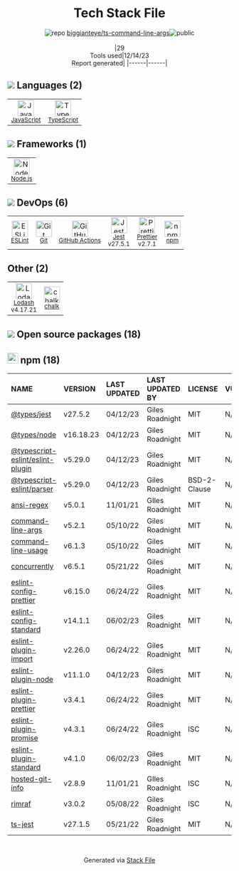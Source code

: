 <!--
&lt;--- Readme.md Snippet without images Start ---&gt;
## Tech Stack
biggianteye/ts-command-line-args is built on the following main stack:

- [Jest](http://facebook.github.io/jest/) – Javascript Testing Framework
- [Node.js](http://nodejs.org/) – Frameworks (Full Stack)
- [JavaScript](https://developer.mozilla.org/en-US/docs/Web/JavaScript) – Languages
- [TypeScript](http://www.typescriptlang.org) – Languages
- [Lodash](https://lodash.com) – Javascript Utilities & Libraries
- [ESLint](http://eslint.org/) – Code Review
- [Prettier](https://prettier.io/) – Code Review
- [GitHub Actions](https://github.com/features/actions) – Continuous Integration

Full tech stack [here](/techstack.md)

&lt;--- Readme.md Snippet without images End ---&gt;

&lt;--- Readme.md Snippet with images Start ---&gt;
## Tech Stack
biggianteye/ts-command-line-args is built on the following main stack:

- <img width='25' height='25' src='https://img.stackshare.io/service/830/jest.png' alt='Jest'/> [Jest](http://facebook.github.io/jest/) – Javascript Testing Framework
- <img width='25' height='25' src='https://img.stackshare.io/service/1011/n1JRsFeB_400x400.png' alt='Node.js'/> [Node.js](http://nodejs.org/) – Frameworks (Full Stack)
- <img width='25' height='25' src='https://img.stackshare.io/service/1209/javascript.jpeg' alt='JavaScript'/> [JavaScript](https://developer.mozilla.org/en-US/docs/Web/JavaScript) – Languages
- <img width='25' height='25' src='https://img.stackshare.io/service/1612/bynNY5dJ.jpg' alt='TypeScript'/> [TypeScript](http://www.typescriptlang.org) – Languages
- <img width='25' height='25' src='https://img.stackshare.io/service/2438/lodash.png' alt='Lodash'/> [Lodash](https://lodash.com) – Javascript Utilities & Libraries
- <img width='25' height='25' src='https://img.stackshare.io/service/3337/Q4L7Jncy.jpg' alt='ESLint'/> [ESLint](http://eslint.org/) – Code Review
- <img width='25' height='25' src='https://img.stackshare.io/service/7035/default_66f265943abed56bcdbfca1c866a4261b1fbb063.jpg' alt='Prettier'/> [Prettier](https://prettier.io/) – Code Review
- <img width='25' height='25' src='https://img.stackshare.io/service/11563/actions.png' alt='GitHub Actions'/> [GitHub Actions](https://github.com/features/actions) – Continuous Integration

Full tech stack [here](/techstack.md)

&lt;--- Readme.md Snippet with images End ---&gt;
-->
<div align="center">

# Tech Stack File
![](https://img.stackshare.io/repo.svg "repo") [biggianteye/ts-command-line-args](https://github.com/biggianteye/ts-command-line-args)![](https://img.stackshare.io/public_badge.svg "public")
<br/><br/>
|29<br/>Tools used|12/14/23 <br/>Report generated|
|------|------|
</div>

## <img src='https://img.stackshare.io/languages.svg'/> Languages (2)
<table><tr>
  <td align='center'>
  <img width='36' height='36' src='https://img.stackshare.io/service/1209/javascript.jpeg' alt='JavaScript'>
  <br>
  <sub><a href="https://developer.mozilla.org/en-US/docs/Web/JavaScript">JavaScript</a></sub>
  <br>
  <sub></sub>
</td>

<td align='center'>
  <img width='36' height='36' src='https://img.stackshare.io/service/1612/bynNY5dJ.jpg' alt='TypeScript'>
  <br>
  <sub><a href="http://www.typescriptlang.org">TypeScript</a></sub>
  <br>
  <sub></sub>
</td>

</tr>
</table>

## <img src='https://img.stackshare.io/frameworks.svg'/> Frameworks (1)
<table><tr>
  <td align='center'>
  <img width='36' height='36' src='https://img.stackshare.io/service/1011/n1JRsFeB_400x400.png' alt='Node.js'>
  <br>
  <sub><a href="http://nodejs.org/">Node.js</a></sub>
  <br>
  <sub></sub>
</td>

</tr>
</table>

## <img src='https://img.stackshare.io/devops.svg'/> DevOps (6)
<table><tr>
  <td align='center'>
  <img width='36' height='36' src='https://img.stackshare.io/service/3337/Q4L7Jncy.jpg' alt='ESLint'>
  <br>
  <sub><a href="http://eslint.org/">ESLint</a></sub>
  <br>
  <sub></sub>
</td>

<td align='center'>
  <img width='36' height='36' src='https://img.stackshare.io/service/1046/git.png' alt='Git'>
  <br>
  <sub><a href="http://git-scm.com/">Git</a></sub>
  <br>
  <sub></sub>
</td>

<td align='center'>
  <img width='36' height='36' src='https://img.stackshare.io/service/11563/actions.png' alt='GitHub Actions'>
  <br>
  <sub><a href="https://github.com/features/actions">GitHub Actions</a></sub>
  <br>
  <sub></sub>
</td>

<td align='center'>
  <img width='36' height='36' src='https://img.stackshare.io/service/830/jest.png' alt='Jest'>
  <br>
  <sub><a href="http://facebook.github.io/jest/">Jest</a></sub>
  <br>
  <sub>v27.5.1</sub>
</td>

<td align='center'>
  <img width='36' height='36' src='https://img.stackshare.io/service/7035/default_66f265943abed56bcdbfca1c866a4261b1fbb063.jpg' alt='Prettier'>
  <br>
  <sub><a href="https://prettier.io/">Prettier</a></sub>
  <br>
  <sub>v2.7.1</sub>
</td>

<td align='center'>
  <img width='36' height='36' src='https://img.stackshare.io/service/1120/lejvzrnlpb308aftn31u.png' alt='npm'>
  <br>
  <sub><a href="https://www.npmjs.com/">npm</a></sub>
  <br>
  <sub></sub>
</td>

</tr>
</table>

## Other (2)
<table><tr>
  <td align='center'>
  <img width='36' height='36' src='https://img.stackshare.io/service/2438/lodash.png' alt='Lodash'>
  <br>
  <sub><a href="https://lodash.com">Lodash</a></sub>
  <br>
  <sub>v4.17.21</sub>
</td>

<td align='center'>
  <img width='36' height='36' src='https://img.stackshare.io/service/8072/13122722.png' alt='chalk'>
  <br>
  <sub><a href="https://github.com/chalk/chalk">chalk</a></sub>
  <br>
  <sub></sub>
</td>

</tr>
</table>


## <img src='https://img.stackshare.io/group.svg' /> Open source packages (18)</h2>

## <img width='24' height='24' src='https://img.stackshare.io/service/1120/lejvzrnlpb308aftn31u.png'/> npm (18)

|NAME|VERSION|LAST UPDATED|LAST UPDATED BY|LICENSE|VULNERABILITIES|
|:------|:------|:------|:------|:------|:------|
|[@types/jest](https://www.npmjs.com/@types/jest)|v27.5.2|04/12/23|Giles Roadnight |MIT|N/A|
|[@types/node](https://www.npmjs.com/@types/node)|v16.18.23|04/12/23|Giles Roadnight |MIT|N/A|
|[@typescript-eslint/eslint-plugin](https://www.npmjs.com/@typescript-eslint/eslint-plugin)|v5.29.0|04/12/23|Giles Roadnight |MIT|N/A|
|[@typescript-eslint/parser](https://www.npmjs.com/@typescript-eslint/parser)|v5.29.0|04/12/23|Giles Roadnight |BSD-2-Clause|N/A|
|[ansi-regex](https://www.npmjs.com/ansi-regex)|v5.0.1|11/01/21|GIles Roadnight |MIT|N/A|
|[command-line-args](https://www.npmjs.com/command-line-args)|v5.2.1|05/10/22|Giles Roadnight |MIT|N/A|
|[command-line-usage](https://www.npmjs.com/command-line-usage)|v6.1.3|05/10/22|Giles Roadnight |MIT|N/A|
|[concurrently](https://www.npmjs.com/concurrently)|v6.5.1|05/21/22|Giles Roadnight |MIT|N/A|
|[eslint-config-prettier](https://www.npmjs.com/eslint-config-prettier)|v6.15.0|06/24/22|Giles Roadnight |MIT|N/A|
|[eslint-config-standard](https://www.npmjs.com/eslint-config-standard)|v14.1.1|06/02/23|Giles Roadnight |MIT|N/A|
|[eslint-plugin-import](https://www.npmjs.com/eslint-plugin-import)|v2.26.0|06/24/22|Giles Roadnight |MIT|N/A|
|[eslint-plugin-node](https://www.npmjs.com/eslint-plugin-node)|v11.1.0|04/12/23|Giles Roadnight |MIT|N/A|
|[eslint-plugin-prettier](https://www.npmjs.com/eslint-plugin-prettier)|v3.4.1|06/24/22|Giles Roadnight |MIT|N/A|
|[eslint-plugin-promise](https://www.npmjs.com/eslint-plugin-promise)|v4.3.1|06/24/22|Giles Roadnight |ISC|N/A|
|[eslint-plugin-standard](https://www.npmjs.com/eslint-plugin-standard)|v4.1.0|06/02/23|Giles Roadnight |MIT|N/A|
|[hosted-git-info](https://www.npmjs.com/hosted-git-info)|v2.8.9|11/01/21|GIles Roadnight |ISC|N/A|
|[rimraf](https://www.npmjs.com/rimraf)|v3.0.2|05/08/22|Giles Roadnight |ISC|N/A|
|[ts-jest](https://www.npmjs.com/ts-jest)|v27.1.5|05/21/22|Giles Roadnight |MIT|N/A|

<br/>
<div align='center'>

Generated via [Stack File](https://github.com/marketplace/stack-file)
